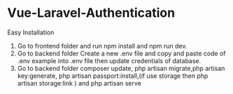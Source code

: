 # Vue-Laravel-Authentication

Easy Installation
1.	Go to frontend folder and run npm install and npm run dev.
2.	Go to backend folder Create a new .env file and copy and paste code of .env example into .env file then update credentials of database.
3.	Go to backend folder composer update, php artisan migrate,php artisan key:generate, php artisan passport:install,(if use storage then php artisan storage:link
) and php artisan serve

